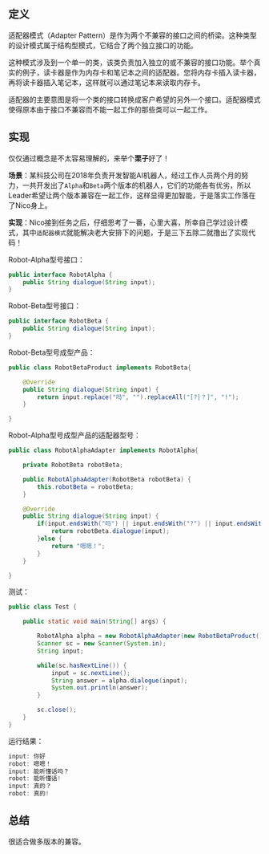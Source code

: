 ## 定义
适配器模式（Adapter Pattern）是作为两个不兼容的接口之间的桥梁。这种类型的设计模式属于结构型模式，它结合了两个独立接口的功能。

这种模式涉及到一个单一的类，该类负责加入独立的或不兼容的接口功能。举个真实的例子，读卡器是作为内存卡和笔记本之间的适配器。您将内存卡插入读卡器，再将读卡器插入笔记本，这样就可以通过笔记本来读取内存卡。

适配器的主要意图是将一个类的接口转换成客户希望的另外一个接口。适配器模式使得原本由于接口不兼容而不能一起工作的那些类可以一起工作。
## 实现
仅仅通过概念是不太容易理解的，来举个**栗子**好了！

**场景**：某科技公司在2018年负责开发智能AI机器人，经过工作人员两个月的努力，一共开发出了``Alpha``和``Beta``两个版本的机器人，它们的功能各有优劣，所以Leader希望让两个版本兼容在一起工作，这样显得更加智能，于是落实工作落在了Nico身上。

**实现**：Nico接到任务之后，仔细思考了一番，心里大喜，所幸自己学过设计模式，其中``适配器模式``就能解决老大安排下的问题，于是三下五除二就撸出了实现代码！

Robot-Alpha型号接口：
```java
public interface RobotAlpha {
	public String dialogue(String input);
}
```
Robot-Beta型号接口：
```java
public interface RobotBeta {
	public String dialogue(String input);
}
```
Robot-Beta型号成型产品：
```java
public class RobotBetaProduct implements RobotBeta{

	@Override
	public String dialogue(String input) {
		return input.replace("吗", "").replaceAll("[?|？]", "!");
	}

}
```
Robot-Alpha型号成型产品的适配器型号：
```java
public class RobotAlphaAdapter implements RobotAlpha{

	private RobotBeta robotBeta;

	public RobotAlphaAdapter(RobotBeta robotBeta) {
		this.robotBeta = robotBeta;
	}

	@Override
	public String dialogue(String input) {
		if(input.endsWith("吗") || input.endsWith("?") || input.endsWith("？")) {
			return robotBeta.dialogue(input);
		}else {
			return "嗯嗯！";
		}
	}

}
```
测试：
```java
public class Test {

	public static void main(String[] args) {

		RobotAlpha alpha = new RobotAlphaAdapter(new RobotBetaProduct());
		Scanner sc = new Scanner(System.in);
		String input;

		while(sc.hasNextLine()) {
			input = sc.nextLine();
			String answer = alpha.dialogue(input);
			System.out.println(answer);
		}

		sc.close();
	}
}
```
运行结果：
```powershell
input: 你好
robot: 嗯嗯！
input: 能听懂话吗？
robot: 能听懂话!
input: 真的？
robot: 真的!
```
## 总结
很适合做多版本的兼容。
